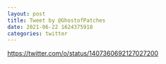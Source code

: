 ```yaml
--- 
layout: post 
title: Tweet by @GhostofPatches 
date: 2021-06-22 1624375918 
categories: twitter 
--- 
```

https://twitter.com/o/status/1407360692127027200